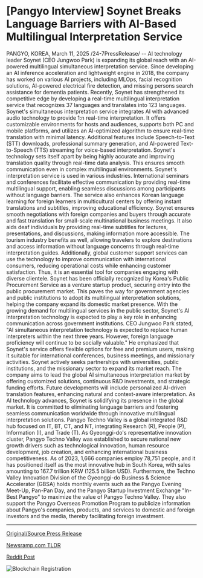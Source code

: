 # [Pangyo Interview] Soynet Breaks Language Barriers with AI-Based Multilingual Interpretation Service

PANGYO, KOREA, March 11, 2025 /24-7PressRelease/ -- AI technology leader Soynet (CEO Jungwoo Park) is expanding its global reach with an AI-powered multilingual simultaneous interpretation service.  Since developing an AI inference acceleration and lightweight engine in 2018, the company has worked on various AI projects, including MLOps, facial recognition solutions, AI-powered electrical fire detection, and missing persons search assistance for dementia patients. Recently, Soynet has strengthened its competitive edge by developing a real-time multilingual interpretation service that recognizes 37 languages and translates into 123 languages.  Soynet's simultaneous interpretation service integrates AI with advanced audio technology to provide 1:n real-time interpretation. It offers customizable environments for hosts and audiences, supports both PC and mobile platforms, and utilizes an AI-optimized algorithm to ensure real-time translation with minimal latency. Additional features include Speech-to-Text (STT) downloads, professional summary generation, and AI-powered Text-to-Speech (TTS) streaming for voice-based interpretation.  Soynet's technology sets itself apart by being highly accurate and improving translation quality through real-time data analysis. This ensures smooth communication even in complex multilingual environments.  Soynet's interpretation service is used in various industries. International seminars and conferences facilitate effective communication by providing real-time multilingual support, enabling seamless discussions among participants without language barriers. The service also enhances Korean language learning for foreign learners in multicultural centers by offering instant translations and subtitles, improving educational efficiency.  Soynet ensures smooth negotiations with foreign companies and buyers through accurate and fast translation for small-scale multinational business meetings. It also aids deaf individuals by providing real-time subtitles for lectures, presentations, and discussions, making information more accessible. The tourism industry benefits as well, allowing travelers to explore destinations and access information without language concerns through real-time interpretation guides.  Additionally, global customer support services can use the technology to improve communication with international consumers, reducing operational costs while enhancing customer satisfaction. Thus, it is an essential tool for companies engaging with diverse clientele.  Soynet has been officially recognized by Korea's Public Procurement Service as a venture startup product, securing entry into the public procurement market. This paves the way for government agencies and public institutions to adopt its multilingual interpretation solutions, helping the company expand its domestic market presence. With the growing demand for multilingual services in the public sector, Soynet's AI interpretation technology is expected to play a key role in enhancing communication across government institutions.  CEO Jungwoo Park stated, "AI simultaneous interpretation technology is expected to replace human interpreters within the next three years. However, foreign language proficiency will continue to be socially valuable." He emphasized that Soynet's service offers flexible options for free and premium users, making it suitable for international conferences, business meetings, and missionary activities.  Soynet actively seeks partnerships with universities, public institutions, and the missionary sector to expand its market reach. The company aims to lead the global AI simultaneous interpretation market by offering customized solutions, continuous R&D investments, and strategic funding efforts. Future developments will include personalized AI-driven translation features, enhancing natural and context-aware interpretation.  As AI technology advances, Soynet is solidifying its presence in the global market. It is committed to eliminating language barriers and fostering seamless communication worldwide through innovative multilingual interpretation solutions.  Pangyo Techno Valley is a global integrated R&D hub focused on IT, BT, CT, and NT, integrating Research (R), People (P), Information (I), and Trade (T). As Gyeonggi-do's representative innovation cluster, Pangyo Techno Valley was established to secure national new growth drivers such as technological innovation, human resource development, job creation, and enhancing international business competitiveness. As of 2023, 1,666 companies employ 78,751 people, and it has positioned itself as the most innovative hub in South Korea, with sales amounting to 167.7 trillion KRW (125.5 billion USD).  Furthermore, the Techno Valley Innovation Division of the Gyeonggi-do Business & Science Accelerator (GBSA) holds monthly events such as the Pangyo Evening Meet-Up, Pan-Pan Day, and the Pangyo Startup Investment Exchange "In-Best Pangyo" to maximize the value of Pangyo Techno Valley. They also support the Pangyo Overseas Promotion Program to publicize information about Pangyo's companies, products, and services to domestic and foreign investors and the media, thereby facilitating foreign investment. 

---

[Original/Source Press Release](https://www.24-7pressrelease.com/press-release/520503/pangyo-interview-soynet-breaks-language-barriers-with-ai-based-multilingual-interpretation-service)
                    

[Newsramp.com TLDR](https://newsramp.com/curated-news/soynet-launches-ai-powered-multilingual-interpretation-service-for-global-reach/66d1767584b83497d78d4d0194a2b30b) 

 



[Reddit Post](https://www.reddit.com/r/eventNews/comments/1j8wyj2/soynet_launches_aipowered_multilingual/) 



![Blockchain Registration](https://cdn.newsramp.app/24-7PressRelease/qrcode/253/11/ideaHOCd.webp)